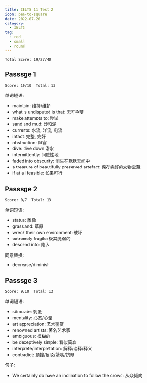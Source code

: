 ```yaml
---
title: IELTS 11 Test 2
icon: pen-to-square
date: 2022-07-20
category:
  - IELTS
tag:
  - red
  - small
  - round
---
```


`Total Score: 19/27/40`

## Passsge 1

`Score: 10/10  Total: 13`

单词短语:

- maintain: 维持/维护
- what is undisputed is that: 无可争辩
- make attempts to: 尝试
- sand and mud: 沙和泥
- currents: 水流, 洋流, 电流
- intact: 完整, 完好
- obstruction: 阻塞
- dive: dive down 潜水
- intermittently: 间歇性地
- faded into obscurity: 消失在默默无闻中
- a treasure of beautifully preserved artefact: 保存完好的文物宝藏
- if at all feasible: 如果可行

## Passsge 2

`Score: 0/7  Total: 13`

单词短语:

- statue: 雕像
- grassland: 草原
- wreck their own environment: 破坏
- extremely fragile: 极其脆弱的
- descend into: 陷入

同意替换:

- decrease/diminish

## Passsge 3

`Score: 9/10  Total: 13`

单词短语:

- stimulate: 刺激
- mentality: 心态/心理
- art appreciation: 艺术鉴赏
- renowned artists: 著名艺术家
- ambiguous: 模糊的
- be deceptively simple: 看似简单
- interprete/interpretation: 解释/诠释/释义
- contradict: 顶撞/反驳/犟嘴/抗辩

句子:

- We certainly do have an inclination to follow the crowd: 从众倾向
